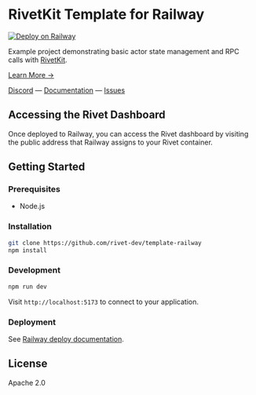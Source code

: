 # RivetKit Template for Railway

[![Deploy on Railway](https://railway.com/button.svg)](https://railway.com/deploy/rivet?referralCode=RC7bza&utm_medium=integration&utm_source=template&utm_campaign=generic)

Example project demonstrating basic actor state management and RPC calls with [RivetKit](https://rivetkit.org).

[Learn More →](https://github.com/rivet-dev/rivetkit)

[Discord](https://rivet.dev/discord) — [Documentation](https://rivetkit.org) — [Issues](https://github.com/rivet-dev/rivetkit/issues)

## Accessing the Rivet Dashboard

Once deployed to Railway, you can access the Rivet dashboard by visiting the public address that Railway assigns to your Rivet container.

## Getting Started

### Prerequisites

- Node.js

### Installation

```sh
git clone https://github.com/rivet-dev/template-railway
npm install
```

### Development

```sh
npm run dev
```

Visit `http://localhost:5173` to connect to your application.

### Deployment

See [Railway deploy documentation](https://docs.railway.com/quick-start#deploying-your-project---from-github).

## License

Apache 2.0
